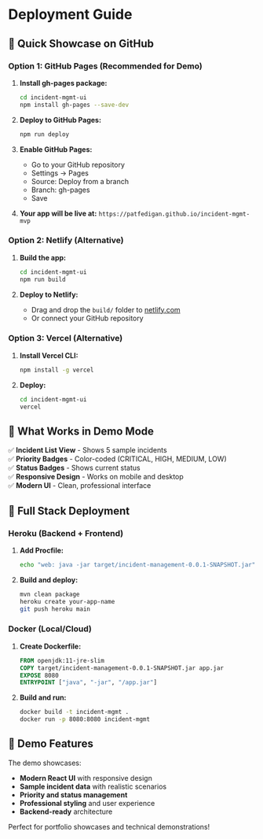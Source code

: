# Deployment Guide

## 🚀 Quick Showcase on GitHub

### Option 1: GitHub Pages (Recommended for Demo)

1. **Install gh-pages package:**
   ```bash
   cd incident-mgmt-ui
   npm install gh-pages --save-dev
   ```

2. **Deploy to GitHub Pages:**
   ```bash
   npm run deploy
   ```

3. **Enable GitHub Pages:**
   - Go to your GitHub repository
   - Settings → Pages
   - Source: Deploy from a branch
   - Branch: gh-pages
   - Save

4. **Your app will be live at:**
   `https://patfedigan.github.io/incident-mgmt-mvp`

### Option 2: Netlify (Alternative)

1. **Build the app:**
   ```bash
   cd incident-mgmt-ui
   npm run build
   ```

2. **Deploy to Netlify:**
   - Drag and drop the `build/` folder to [netlify.com](https://netlify.com)
   - Or connect your GitHub repository

### Option 3: Vercel (Alternative)

1. **Install Vercel CLI:**
   ```bash
   npm install -g vercel
   ```

2. **Deploy:**
   ```bash
   cd incident-mgmt-ui
   vercel
   ```

## 📝 What Works in Demo Mode

✅ **Incident List View** - Shows 5 sample incidents  
✅ **Priority Badges** - Color-coded (CRITICAL, HIGH, MEDIUM, LOW)  
✅ **Status Badges** - Shows current status  
✅ **Responsive Design** - Works on mobile and desktop  
✅ **Modern UI** - Clean, professional interface  

## 🔧 Full Stack Deployment

### Heroku (Backend + Frontend)

1. **Add Procfile:**
   ```bash
   echo "web: java -jar target/incident-management-0.0.1-SNAPSHOT.jar" > Procfile
   ```

2. **Build and deploy:**
   ```bash
   mvn clean package
   heroku create your-app-name
   git push heroku main
   ```

### Docker (Local/Cloud)

1. **Create Dockerfile:**
   ```dockerfile
   FROM openjdk:11-jre-slim
   COPY target/incident-management-0.0.1-SNAPSHOT.jar app.jar
   EXPOSE 8080
   ENTRYPOINT ["java", "-jar", "/app.jar"]
   ```

2. **Build and run:**
   ```bash
   docker build -t incident-mgmt .
   docker run -p 8080:8080 incident-mgmt
   ```

## 🎯 Demo Features

The demo showcases:
- **Modern React UI** with responsive design
- **Sample incident data** with realistic scenarios
- **Priority and status management**
- **Professional styling** and user experience
- **Backend-ready** architecture

Perfect for portfolio showcases and technical demonstrations! 